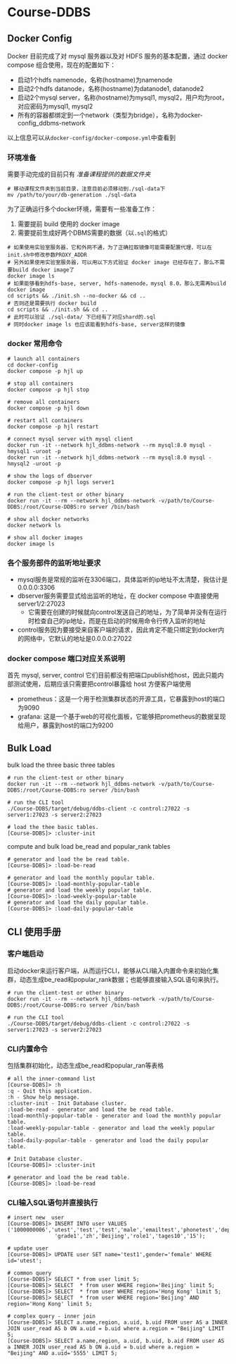 # Course-DDBS

## Docker Config
Docker 目前完成了对 mysql 服务器以及对 HDFS 服务的基本配置，通过 docker compose 组合使用，现在的配置如下：

- 启动1个hdfs namenode，名称(hostname)为namenode
- 启动2个hdfs datanode，名称(hostname)为datanode1, datanode2
- 启动2个mysql server，名称(hostname)为mysql1, mysql2，用户均为root，对应密码为mysql1, mysql2
- 所有的容器都绑定到一个network（类型为bridge），名称为docker-config_ddbms-network

以上信息可以从`docker-config/docker-compose.yml`中查看到

### 环境准备
需要手动完成的目前只有 *准备课程提供的数据文件夹*

```shell
# 移动课程文件夹到当前目录，注意目前必须移动到./sql-data下
mv /path/to/your/db-generation ./sql-data
```

为了正确运行多个docker环境，需要有一些准备工作：
1. 需要提前 build 使用的 docker image
2. 需要提前生成好两个DBMS需要的数据（以`.sql`的格式）

```shell
# 如果使用实验室服务器，它和外网不通，为了正确拉取镜像可能需要配置代理，可以在init.sh中修改参数PROXY_ADDR
# 另外如果使用实验室服务器，可以用以下方式验证 docker image 已经存在了，那么不需要build docker image了
docker image ls
# 如果能够看到hdfs-base, server, hdfs-namenode，mysql 8.0，那么无需再build docker image
cd scripts && ./init.sh --no-docker && cd ..
# 否则还是需要执行 docker build
cd scripts && ./init.sh && cd ..
# 此时可以验证 ./sql-data/ 下已经有了对应shard的.sql
# 同时docker image ls 也应该能看到hdfs-base, server这样的镜像
```
### docker 常用命令
```shell
# launch all containers
cd docker-config
docker compose -p hjl up

# stop all containers
docker compose -p hjl stop

# remove all containers
docker compose -p hjl down

# restart all containers
docker compose -p hjl restart

# connect mysql server with mysql client
docker run -it --network hjl_ddbms-network --rm mysql:8.0 mysql -hmysql1 -uroot -p
docker run -it --network hjl_ddbms-network --rm mysql:8.0 mysql -hmysql2 -uroot -p

# show the logs of dbserver
docker compose -p hjl logs server1

# run the client-test or other binary
docker run -it --rm --network hjl_ddbms-network -v/path/to/Course-DDBS:/root/Course-DDBS:ro server /bin/bash

# show all docker networks
docker network ls

# show all docker images
docker image ls
```
### 各个服务部件的监听地址要求
- mysql服务是常规的监听在3306端口，具体监听的ip地址不太清楚，我估计是0.0.0.0:3306
- dbserver服务需要显式给出监听的地址，在 docker compose 中直接使用server1/2:27023
    - 它需要在创建的时候就向control发送自己的地址，为了简单并没有在运行时检查自己的ip地址，而是在启动的时候用命令行传入监听的地址
- control服务因为要接受来自客户端的请求，因此肯定不能只绑定到docker内的网络中，它默认的地址是0.0.0.0:27022
### docker compose 端口对应关系说明
首先 mysql, server, control 它们目前都没有把端口publish给host，因此只能内部测试使用，后期应该只需要把control暴露给 host 方便客户端使用

- prometheus：这是一个用于检测集群状态的开源工具，它暴露到host的端口为9090
- grafana: 这是一个基于web的可视化面板，它能够把prometheus的数据呈现给用户，暴露到host的端口为9200

## Bulk Load

bulk load the three basic three tables
```shell
# run the client-test or other binary
docker run -it --rm --network hjl_ddbms-network -v/path/to/Course-DDBS:/root/Course-DDBS:ro server /bin/bash

# run the CLI tool
./Course-DDBS/target/debug/ddbs-client -c control:27022 -s server1:27023 -s server2:27023

# load the thee basic tables.
[Course-DDBS]> :cluster-init
```

compute and bulk load be_read and popular_rank tables
```shell
# generator and load the be read table.
[Course-DDBS]> :load-be-read

# generator and load the monthly popular table.
[Course-DDBS]> :load-monthly-popular-table
# generator and load the weekly popular table.
[Course-DDBS]> :load-weekly-popular-table
# generator and load the daily popular table.
[Course-DDBS]> :load-daily-popular-table
```


## CLI 使用手册

### 客户端启动
启动docker来运行客户端，从而运行CLI，能够从CLI输入内置命令来初始化集群，动态生成be_read和popular_rank数据；也能够直接输入SQL语句来执行。
```shell
# run the client-test or other binary
docker run -it --rm --network hjl_ddbms-network -v/path/to/Course-DDBS:/root/Course-DDBS:ro server /bin/bash

# run the CLI tool
./Course-DDBS/target/debug/ddbs-client -c control:27022 -s server1:27023 -s server2:27023
```

### CLI内置命令
包括集群初始化，动态生成be_read和popular_ran等表格
```shell
# all the inner-command list
[Course-DDBS]> :h
:q - Quit this application.
:h - Show help message.
:cluster-init - Init Database cluster.
:load-be-read - generator and load the be read table.
:load-monthly-popular-table - generator and load the monthly popular table.
:load-weekly-popular-table - generator and load the weekly popular table.
:load-daily-popular-table - generator and load the daily popular table.

# Init Database cluster.
[Course-DDBS]> :cluster-init

# generator and load the be read table.
[Course-DDBS]> :load-be-read
```

### CLI输入SQL语句并直接执行

```shell
# insert new  user
[Course-DDBS]> INSERT INTO user VALUES ('1000000006','utest','test','test','male','emailtest','phonetest','depttest',
               'grade1','zh','Beijing','role1','tages10','15');

# update user
[Course-DDBS]> UPDATE user SET name='test1',gender='female' WHERE id='utest';

# common query
[Course-DDBS]> SELECT * from user limit 5;
[Course-DDBS]> SELECT  * from user WHERE region='Beijing' limit 5;
[Course-DDBS]> SELECT  * from user WHERE region='Hong Kong' limit 5;
[Course-DDBS]> SELECT  * from user WHERE region='Beijing' AND region='Hong Kong' limit 5;

# complex query - inner join
[Course-DDBS]> SELECT a.name,region, a.uid, b.uid FROM user AS a INNER JOIN user_read AS b ON a.uid = b.uid where a.region = "Beijing" LIMIT 5; 
[Course-DDBS]> SELECT a.name,region, a.uid, b.uid, b.aid FROM user AS a INNER JOIN user_read AS b ON a.uid = b.uid where a.region = "Beijing" AND a.uid='5555' LIMIT 5;
```

